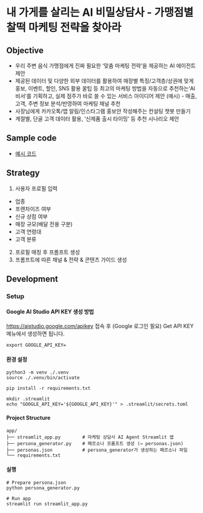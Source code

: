 
# 내 가게를 살리는 AI 비밀상담사 - 가맹점별 찰떡 마케팅 전략을 찾아라

## Objective

- 우리 주변 음식 가맹점에게 진짜 필요한 ‘맞춤 마케팅 전략’을 제공하는 AI 에이전트 제안
- 제공된 데이터 및 다양한 외부 데이터를 활용하여 매장별 특징/고객층/상권에 맞게 홍보, 이벤트, 할인, SNS 활용 꿀팁 등
최고의 마케팅 방법을 자동으로 추천하는‘AI비서’를 기획하고, 실제 점주가 바로 쓸 수 있는 서비스 아이디어 제안
(예시) - 매출, 고객, 주변 정보 분석/반영하여 마케팅 채널 추천
- 사장님에게 카카오톡/앱 알림/인스타그램 홍보안 작성해주는 컨설팅 챗봇 만들기
- 계절별, 단골 고객 데이터 활용, ‘신제품 출시 타이밍’ 등 추천 시나리오 제안

## Sample code 
- [예시 코드](https://github.com/thjeong/shcard_2025_bigcontest.git)

## Strategy

1. 사용자 프로필 입력
- 업종
- 프랜차이즈 여부
- 신규 상점 여부
- 매장 규모(배달 전용 구분)
- 고객 연령대
- 고객 분류

2. 프로필 매칭 후 프롬프트 생성
3. 프롬프트에 따른 채널 & 전략 & 콘텐츠 가이드 생성

## Development

### Setup

#### Google AI Studio API KEY 생성 방법

https://aistudio.google.com/apikey 접속 후 (Google 로그인 필요) Get API KEY 메뉴에서 생성하면 됩니다.

```
export GOOGLE_API_KEY=
```

#### 환경 설정
```
python3 -m venv ./.venv
source ./.venv/bin/activate

pip install -r requirements.txt

mkdir .streamlit
echo "GOOGLE_API_KEY='${GOOGLE_API_KEY}'" > .streamlit/secrets.toml
```

#### Project Structure
```
app/
├── streamlit_app.py        # 마케팅 상담사 AI Agent Streamlit 앱
├── persona_generator.py    # 페르소나 프롬프트 생성 (→ personas.json)
├── personas.json           # persona_generator가 생성하는 페르소나 파일
└── requirements.txt
```

#### 실행
```
# Prepare persona.json
python persona_generator.py

# Run app
streamlit run streamlit_app.py
```

